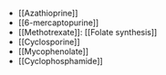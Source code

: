 - [[Azathioprine]]
- [[6-mercaptopurine]] 
- [[Methotrexate]]: [[Folate synthesis]]
- [[Cyclosporine]]
- [[Mycophenolate]]
- [[Cyclophosphamide]]

